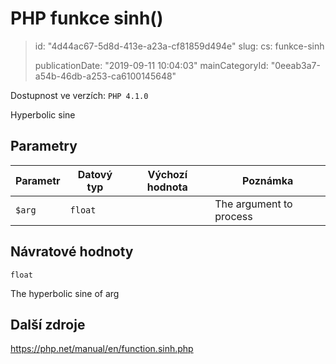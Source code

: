 PHP funkce sinh()
=================

> id: "4d44ac67-5d8d-413e-a23a-cf81859d494e"
> slug:
> 	cs: funkce-sinh
> 
> publicationDate: "2019-09-11 10:04:03"
> mainCategoryId: "0eeab3a7-a54b-46db-a253-ca6100145648"

Dostupnost ve verzích: `PHP 4.1.0`

Hyperbolic sine


Parametry
--------------

| Parametr | Datový typ | Výchozí hodnota | Poznámka |
|-----|-----|-----|-----|
| `$arg` | `float` |  | The argument to process |


Návratové hodnoty
----------------

`float`

The hyperbolic sine of arg

Další zdroje
------------

https://php.net/manual/en/function.sinh.php
